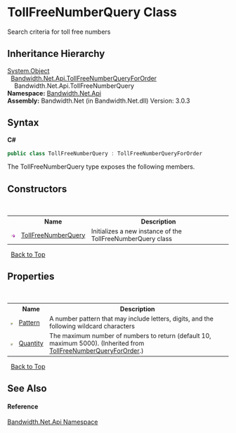 ﻿# TollFreeNumberQuery Class
 

Search criteria for toll free numbers


## Inheritance Hierarchy
<a href="http://msdn2.microsoft.com/en-us/library/e5kfa45b" target="_blank">System.Object</a><br />&nbsp;&nbsp;<a href ="T_Bandwidth_Net_Api_TollFreeNumberQueryForOrder.md">Bandwidth.Net.Api.TollFreeNumberQueryForOrder</a><br />&nbsp;&nbsp;&nbsp;&nbsp;Bandwidth.Net.Api.TollFreeNumberQuery<br />
**Namespace:**&nbsp;<a href ="N_Bandwidth_Net_Api.md">Bandwidth.Net.Api</a><br />**Assembly:**&nbsp;Bandwidth.Net (in Bandwidth.Net.dll) Version: 3.0.3

## Syntax

**C#**<br />
``` C#
public class TollFreeNumberQuery : TollFreeNumberQueryForOrder
```

The TollFreeNumberQuery type exposes the following members.


## Constructors
&nbsp;<table><tr><th></th><th>Name</th><th>Description</th></tr><tr><td>![Public method](media/pubmethod.gif "Public method")</td><td><a href ="M_Bandwidth_Net_Api_TollFreeNumberQuery__ctor.md">TollFreeNumberQuery</a></td><td>
Initializes a new instance of the TollFreeNumberQuery class</td></tr></table>&nbsp;
<a href="#tollfreenumberquery-class">Back to Top</a>

## Properties
&nbsp;<table><tr><th></th><th>Name</th><th>Description</th></tr><tr><td>![Public property](media/pubproperty.gif "Public property")</td><td><a href ="P_Bandwidth_Net_Api_TollFreeNumberQuery_Pattern.md">Pattern</a></td><td>
A number pattern that may include letters, digits, and the following wildcard characters</td></tr><tr><td>![Public property](media/pubproperty.gif "Public property")</td><td><a href ="P_Bandwidth_Net_Api_TollFreeNumberQueryForOrder_Quantity.md">Quantity</a></td><td>
The maximum number of numbers to return (default 10, maximum 5000).
 (Inherited from <a href ="T_Bandwidth_Net_Api_TollFreeNumberQueryForOrder.md">TollFreeNumberQueryForOrder</a>.)</td></tr></table>&nbsp;
<a href="#tollfreenumberquery-class">Back to Top</a>

## See Also


#### Reference
<a href ="N_Bandwidth_Net_Api.md">Bandwidth.Net.Api Namespace</a><br />